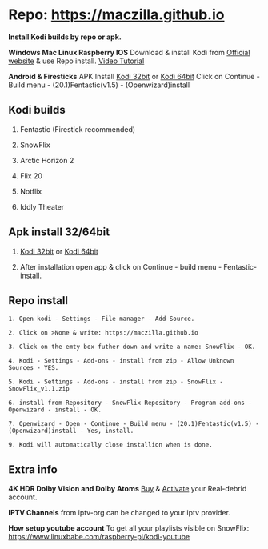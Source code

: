 # Repo: https://maczilla.github.io
**Install Kodi builds by repo or apk.**

**Windows Mac Linux Raspberry IOS** 
Download & install Kodi from [Official website](https://kodi.tv/download/) & use Repo install. [Video Tutorial](https://tinyurl.com/SnowFlix/)

**Android & Firesticks** 
APK Install [Kodi 32bit](https://tinyurl.com/Kodi-32bit) or [Kodi 64bit](https://tinyurl.com/Kodi-64bit/) Click on Continue - Build menu - (20.1)Fentastic(v1.5) - (Openwizard)install


## Kodi builds
1. Fentastic (Firestick recommended)
   
2. SnowFlix

3. Arctic Horizon 2

4. Flix 20

5. Notflix
 
6. Iddly Theater

## Apk install 32/64bit

1. [Kodi 32bit](https://tinyurl.com/Kodi-32bit) or [Kodi 64bit](https://tinyurl.com/Kodi-64bit/)

2. After installation open app & click on Continue - build menu - Fentastic- install.

## Repo install
```
1. Open kodi - Settings - File manager - Add Source.

2. Click on >None & write: https://maczilla.github.io

3. Click on the emty box futher down and write a name: SnowFlix - OK.

4. Kodi - Settings - Add-ons - install from zip - Allow Unknown Sources - YES.

5. Kodi - Settings - Add-ons - install from zip - SnowFlix - SnowFlix_v1.1.zip

6. install from Repository - SnowFlix Repository - Program add-ons - Openwizard - install - OK.

7. Openwizard - Open - Continue - Build menu - (20.1)Fentastic(v1.5) - (Openwizard)install - Yes, install.

9. Kodi will automatically close installion when is done.
```
## Extra info
**4K HDR Dolby Vision and Dolby Atoms**
[Buy](https://real-debrid.com/) & [Activate](https://tinyurl.com/Tutgog) your Real-debrid account. 

**IPTV Channels** from iptv-org can be changed to your iptv provider.

**How setup youtube account** To get all your playlists visible on SnowFlix: https://www.linuxbabe.com/raspberry-pi/kodi-youtube
